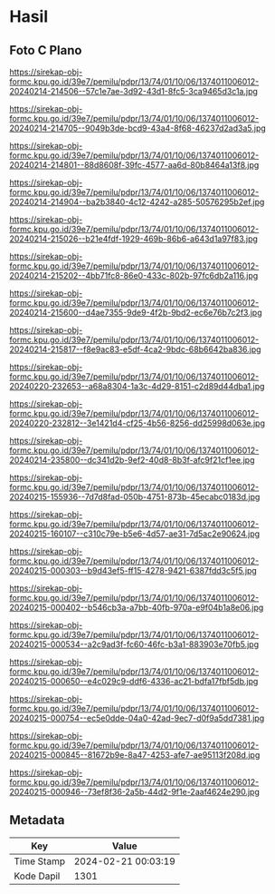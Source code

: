 # Hasil

## Foto C Plano

https://sirekap-obj-formc.kpu.go.id/39e7/pemilu/pdpr/13/74/01/10/06/1374011006012-20240214-214506--57c1e7ae-3d92-43d1-8fc5-3ca9465d3c1a.jpg

https://sirekap-obj-formc.kpu.go.id/39e7/pemilu/pdpr/13/74/01/10/06/1374011006012-20240214-214705--9049b3de-bcd9-43a4-8f68-46237d2ad3a5.jpg

https://sirekap-obj-formc.kpu.go.id/39e7/pemilu/pdpr/13/74/01/10/06/1374011006012-20240214-214801--88d8608f-39fc-4577-aa6d-80b8464a13f8.jpg

https://sirekap-obj-formc.kpu.go.id/39e7/pemilu/pdpr/13/74/01/10/06/1374011006012-20240214-214904--ba2b3840-4c12-4242-a285-50576295b2ef.jpg

https://sirekap-obj-formc.kpu.go.id/39e7/pemilu/pdpr/13/74/01/10/06/1374011006012-20240214-215026--b21e4fdf-1929-469b-86b6-a643d1a97f83.jpg

https://sirekap-obj-formc.kpu.go.id/39e7/pemilu/pdpr/13/74/01/10/06/1374011006012-20240214-215202--4bb71fc8-86e0-433c-802b-97fc6db2a116.jpg

https://sirekap-obj-formc.kpu.go.id/39e7/pemilu/pdpr/13/74/01/10/06/1374011006012-20240214-215600--d4ae7355-9de9-4f2b-9bd2-ec6e76b7c2f3.jpg

https://sirekap-obj-formc.kpu.go.id/39e7/pemilu/pdpr/13/74/01/10/06/1374011006012-20240214-215817--f8e9ac83-e5df-4ca2-9bdc-68b6642ba836.jpg

https://sirekap-obj-formc.kpu.go.id/39e7/pemilu/pdpr/13/74/01/10/06/1374011006012-20240220-232653--a68a8304-1a3c-4d29-8151-c2d89d44dba1.jpg

https://sirekap-obj-formc.kpu.go.id/39e7/pemilu/pdpr/13/74/01/10/06/1374011006012-20240220-232812--3e1421d4-cf25-4b56-8256-dd25998d063e.jpg

https://sirekap-obj-formc.kpu.go.id/39e7/pemilu/pdpr/13/74/01/10/06/1374011006012-20240214-235800--dc341d2b-9ef2-40d8-8b3f-afc9f21cf1ee.jpg

https://sirekap-obj-formc.kpu.go.id/39e7/pemilu/pdpr/13/74/01/10/06/1374011006012-20240215-155936--7d7d8fad-050b-4751-873b-45ecabc0183d.jpg

https://sirekap-obj-formc.kpu.go.id/39e7/pemilu/pdpr/13/74/01/10/06/1374011006012-20240215-160107--c310c79e-b5e6-4d57-ae31-7d5ac2e90624.jpg

https://sirekap-obj-formc.kpu.go.id/39e7/pemilu/pdpr/13/74/01/10/06/1374011006012-20240215-000303--b9d43ef5-ff15-4278-9421-6387fdd3c5f5.jpg

https://sirekap-obj-formc.kpu.go.id/39e7/pemilu/pdpr/13/74/01/10/06/1374011006012-20240215-000402--b546cb3a-a7bb-40fb-970a-e9f04b1a8e06.jpg

https://sirekap-obj-formc.kpu.go.id/39e7/pemilu/pdpr/13/74/01/10/06/1374011006012-20240215-000534--a2c9ad3f-fc60-46fc-b3a1-883903e70fb5.jpg

https://sirekap-obj-formc.kpu.go.id/39e7/pemilu/pdpr/13/74/01/10/06/1374011006012-20240215-000650--e4c029c9-ddf6-4336-ac21-bdfa17fbf5db.jpg

https://sirekap-obj-formc.kpu.go.id/39e7/pemilu/pdpr/13/74/01/10/06/1374011006012-20240215-000754--ec5e0dde-04a0-42ad-9ec7-d0f9a5dd7381.jpg

https://sirekap-obj-formc.kpu.go.id/39e7/pemilu/pdpr/13/74/01/10/06/1374011006012-20240215-000845--81672b9e-8a47-4253-afe7-ae95113f208d.jpg

https://sirekap-obj-formc.kpu.go.id/39e7/pemilu/pdpr/13/74/01/10/06/1374011006012-20240215-000946--73ef8f36-2a5b-44d2-9f1e-2aaf4624e290.jpg


## Metadata

| Key        | Value               |
| ---------- | ------------------- |
| Time Stamp | 2024-02-21 00:03:19 |
| Kode Dapil | 1301                |



